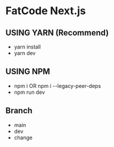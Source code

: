 # FatCode Next.js

## USING YARN (Recommend)

- yarn install
- yarn dev

## USING NPM

- npm i OR npm i --legacy-peer-deps
- npm run dev

## Branch

- main
- dev
- change
